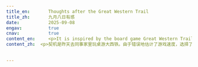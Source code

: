 ```yaml
---
title_en:       Thoughts after the Great Western Trail
title_zh:       九月八日有感
date:           2025-09-08
engav:          true
cnav:           true
content_en:     <p>It is inspired by the board game Great Western Trail that I played with my dear colleagues yesterday. I misjudged the pace of the game and invested too much in the late game rather than focusing on the immediate game points. By the time my investment started to pay back, the game was already ending. <p>I think it might be similar to life. Human life is only a few decades. Yet we have to spend so much time growing into a real 'human being' before we can achieve something. <p> First, one has to learn all the fundamentals just to survive. For example, to learn to read, to move, to speak, and to think, so that one can move to the next steps. Based on these, one shall learn to absorb information about the world and to make sense of it. These gradually help to build up a worldview, which still needs to be persistently adjusted. In the meantime, one also needs to explore inward, to understand what kind of person he is, and thus to find what he is truly motivated to do among all the various possibilities that life presents. Only then can one have the ability to identify the goal to achieve.<p> It took me more than twenty years to reach this point. However, identifying a goal is only the beginning of a true 'human being'. A human being should strive to understand how to reach the goal; they should develop the necessary skills and keep working toward it.<p> However, this is only the ideal case. In real life, one would face uncountable difficulties and setbacks, which one needs to be helped by others and spend a huge amount of time and energy to overcome. Even those who are fortunate enough to avoid such obstacles temporarily must still be prepared for them. Thus, there is even less time to focus on the goal. <p> That's why I realized that it is not easy for one to achieve one's own goal in only a few decades. Nevertheless, let me finish with a line from a poem': <p>多少事，从来急。<p>天下转，光阴迫。<p>一万年太久，只争朝夕。
content_zh:  <p>契机是昨天去同事家里玩桌游大西铁。由于错误地估计了游戏速度，选择了错误的游戏策略：对后期的投资操作较多，抢分行为较少，然而刚进入后期游戏就结束了。<p>想来或许人也是这样，从出生到死亡不过几十年。想要真的做成什么事，需要太多准备。<p>首先要学会基本生活技能，保证自己的生存能力，学会走路，阅读，思考为后续的成人打基础。在此之上，人要学会接收外界信息，要学会理解外界信息，渐渐地形成一个仍需要被不断完善的世界观和方法论，并且让自己可以接触到有哪些事是可以去做的。与此同时还要向内探索，了解自己是什么样的人，确定在自己已经接触到的世界里，什么样的事是自己真正想要做的，这样人才能有一个真正属于自己的目标。<p>仅仅是达到这种程度就已经花了我二十多年。然而在此之后才是真正的人的生活的开始。一个人应当去了解自己要做的事，去提升自己的技术，去不断尝试。<p>上述的一切也都只是理想状态下的假设。现实生活中，一个人在生命中可能会遇到各种各样大大小小的问题，人会需要得到他人的帮助，需要自己付出大量的时间精力或者劳动才可以解决这些问题。即使暂时还没有遇到，也需要做好随时应对这些问题的准备。这样一来，可以用在自己身上的时间就更少了。<p>这样想来在一个人活着的六七十年里，可以做好自己真正想做的事并不是一件很容易的事。不仅需要个人努力，也需要很好的运气。路漫漫其修远兮，吾将上下而求索。

  
---
```

